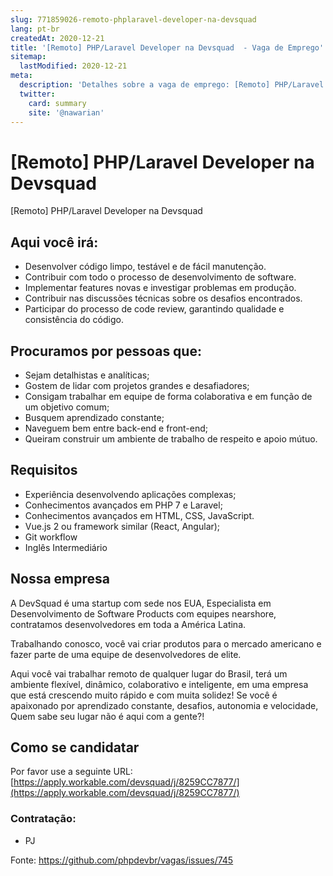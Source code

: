 ```yaml
---
slug: 771859026-remoto-phplaravel-developer-na-devsquad
lang: pt-br
createdAt: 2020-12-21
title: '[Remoto] PHP/Laravel Developer na Devsquad  - Vaga de Emprego'
sitemap:
  lastModified: 2020-12-21
meta:
  description: 'Detalhes sobre a vaga de emprego: [Remoto] PHP/Laravel Developer na Devsquad '
  twitter:
    card: summary
    site: '@nawarian'
---
```


# [Remoto] PHP/Laravel Developer na Devsquad 

[Remoto] PHP/Laravel Developer na Devsquad 

## Aqui você irá:

- Desenvolver código limpo, testável e de fácil manutenção.
- Contribuir com todo o processo de desenvolvimento de software.
- Implementar features novas e investigar problemas em produção.
- Contribuir nas discussões técnicas sobre os desafios encontrados.
- Participar do processo de code review, garantindo qualidade e consistência do código.

##  Procuramos por pessoas que:

- Sejam detalhistas e analíticas;
- Gostem de lidar com projetos grandes e desafiadores;
- Consigam trabalhar em equipe de forma colaborativa e em função de um objetivo comum;
- Busquem aprendizado constante;
- Naveguem bem entre back-end e front-end;
- Queiram  construir um ambiente de trabalho de respeito e apoio mútuo.

## Requisitos

- Experiência desenvolvendo aplicações complexas;
- Conhecimentos avançados em PHP 7 e Laravel;
- Conhecimentos avançados em HTML, CSS, JavaScript.
- Vue.js 2 ou framework similar (React, Angular);
- Git workflow
- Inglês Intermediário

## Nossa empresa

A DevSquad é uma startup com sede nos EUA, Especialista em Desenvolvimento de Software Products com equipes nearshore, contratamos desenvolvedores em toda a América Latina.

Trabalhando conosco, você vai criar produtos para o mercado americano e fazer parte de uma equipe de desenvolvedores de elite.

Aqui você vai trabalhar remoto de qualquer lugar do Brasil, terá um ambiente flexível, dinâmico, colaborativo e inteligente, em uma empresa que está crescendo muito rápido e com muita solidez! Se você é apaixonado por aprendizado constante, desafios, autonomia e velocidade, Quem sabe seu lugar não é aqui com a gente?!

## Como se candidatar

Por favor use a seguinte URL: [https://apply.workable.com/devsquad/j/8259CC7877/](https://apply.workable.com/devsquad/j/8259CC7877/)

### Contratação:
- PJ

Fonte: https://github.com/phpdevbr/vagas/issues/745
